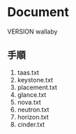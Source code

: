 # Document

VERSION wallaby

## 手順
1. taas.txt
1. keystone.txt
1. placement.txt
1. glance.txt
1. nova.txt
1. neutron.txt
1. horizon.txt
1. cinder.txt
